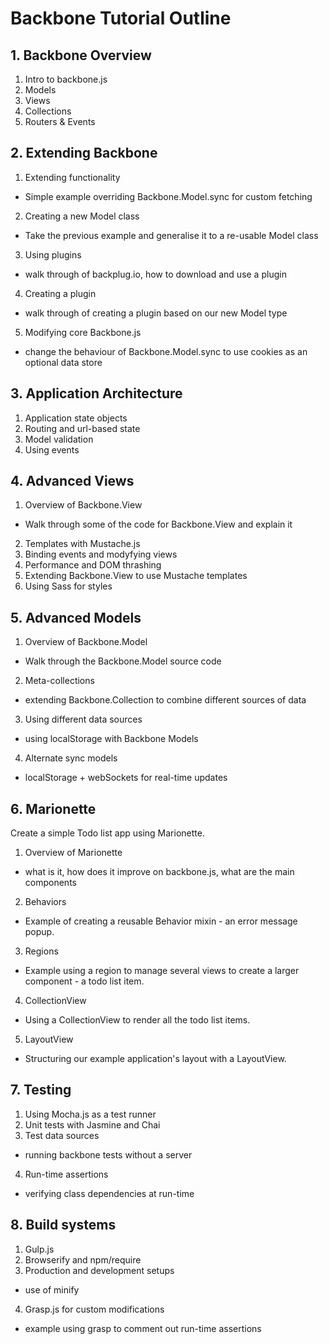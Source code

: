 # Backbone Tutorial Outline

## 1. Backbone Overview

1. Intro to backbone.js
2. Models
3. Views
4. Collections
5. Routers & Events

## 2. Extending Backbone

1. Extending functionality
 - Simple example overriding Backbone.Model.sync for custom fetching
2. Creating a new Model class
 - Take the previous example and generalise it to a re-usable Model class
3. Using plugins
 - walk through of backplug.io, how to download and use a plugin
4. Creating a plugin
 - walk through of creating a plugin based on our new Model type
5. Modifying core Backbone.js
 - change the behaviour of Backbone.Model.sync to use cookies as an optional data store

## 3. Application Architecture

1. Application state objects
2. Routing and url-based state
3. Model validation
4. Using events

## 4. Advanced Views

1. Overview of Backbone.View
 - Walk through some of the code for Backbone.View and explain it
2. Templates with Mustache.js
3. Binding events and modyfying views
4. Performance and DOM thrashing
5. Extending Backbone.View to use Mustache templates 
6. Using Sass for styles

## 5. Advanced Models

1. Overview of Backbone.Model
 - Walk through the Backbone.Model source code
2. Meta-collections
 - extending Backbone.Collection to combine different sources of data
3. Using different data sources
 - using localStorage with Backbone Models
4. Alternate sync models
 - localStorage + webSockets for real-time updates

## 6. Marionette

Create a simple Todo list app using Marionette.

1. Overview of Marionette
 - what is it, how does it improve on backbone.js, what are the main components
2. Behaviors
 - Example of creating a reusable Behavior mixin - an error message popup.
3. Regions
 - Example using a region to manage several views to create a larger component - a todo list item.
4. CollectionView
 - Using a CollectionView to render all the todo list items. 
5. LayoutView
 - Structuring our example application's layout with a LayoutView.

## 7. Testing

1. Using Mocha.js as a test runner
2. Unit tests with Jasmine and Chai
3. Test data sources
 - running backbone tests without a server
4. Run-time assertions
 - verifying class dependencies at run-time

## 8. Build systems

1. Gulp.js
2. Browserify and npm/require
3. Production and development setups
 - use of minify
4. Grasp.js for custom modifications
 - example using grasp to comment out run-time assertions

